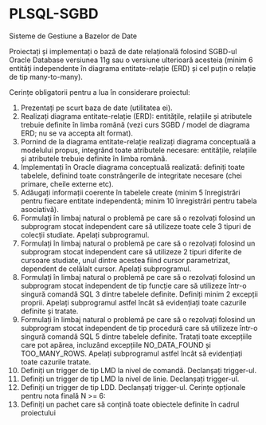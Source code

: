 # PLSQL-SGBD
Sisteme de Gestiune a Bazelor de Date

Proiectați și implementați o bază de date relațională folosind SGBD-ul Oracle Database versiunea 11g sau o versiune ulterioară acesteia (minim 6 entități independente în diagrama entitate-relație (ERD) și cel puțin o relație de tip many-to-many).

Cerințe obligatorii pentru a lua în considerare proiectul:
1. Prezentați pe scurt baza de date (utilitatea ei).
2. Realizați diagrama entitate-relație (ERD): entitățile, relațiile și atributele trebuie definite în limba
română (vezi curs SGBD / model de diagrama ERD; nu se va accepta alt format).
3. Pornind de la diagrama entitate-relație realizați diagrama conceptuală a modelului propus, integrând
toate atributele necesare: entitățile, relațiile și atributele trebuie definite în limba română.
4. Implementați în Oracle diagrama conceptuală realizată: definiți toate tabelele, definind toate
constrângerile de integritate necesare (chei primare, cheile externe etc).
5. Adăugați informații coerente în tabelele create (minim 5 înregistrări pentru fiecare entitate
independentă; minim 10 înregistrări pentru tabela asociativă).
6. Formulați în limbaj natural o problemă pe care să o rezolvați folosind un subprogram stocat
independent care să utilizeze toate cele 3 tipuri de colecții studiate. Apelați subprogramul.
7. Formulați în limbaj natural o problemă pe care să o rezolvați folosind un subprogram stocat
independent care să utilizeze 2 tipuri diferite de cursoare studiate, unul dintre acestea fiind cursor
parametrizat, dependent de celălalt cursor. Apelați subprogramul.
8. Formulați în limbaj natural o problemă pe care să o rezolvați folosind un subprogram stocat
independent de tip funcție care să utilizeze într-o singură comandă SQL 3 dintre tabelele definite.
Definiți minim 2 excepții proprii. Apelați subprogramul astfel încât să evidențiați toate cazurile
definite și tratate.
9. Formulați în limbaj natural o problemă pe care să o rezolvați folosind un subprogram stocat
independent de tip procedură care să utilizeze într-o singură comandă SQL 5 dintre tabelele
definite. Tratați toate excepțiile care pot apărea, incluzând excepțiile NO_DATA_FOUND și
TOO_MANY_ROWS. Apelați subprogramul astfel încât să evidențiați toate cazurile tratate.
10. Definiți un trigger de tip LMD la nivel de comandă. Declanșați trigger-ul.
11. Definiți un trigger de tip LMD la nivel de linie. Declanșați trigger-ul.
12. Definiți un trigger de tip LDD. Declanșați trigger-ul.
Cerințe opționale pentru nota finală N >= 6:
13. Definiți un pachet care să conțină toate obiectele definite în cadrul proiectului
